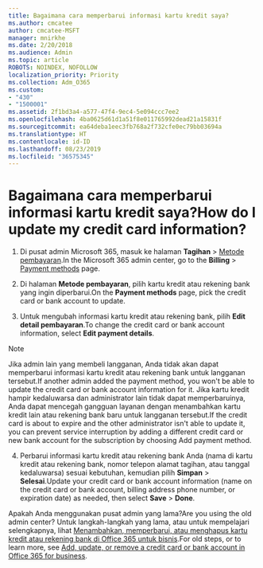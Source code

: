 ```yaml
---
title: Bagaimana cara memperbarui informasi kartu kredit saya?
ms.author: cmcatee
author: cmcatee-MSFT
manager: mnirkhe
ms.date: 2/20/2018
ms.audience: Admin
ms.topic: article
ROBOTS: NOINDEX, NOFOLLOW
localization_priority: Priority
ms.collection: Adm_O365
ms.custom:
- "430"
- "1500001"
ms.assetid: 2f1bd3a4-a577-47f4-9ec4-5e094ccc7ee2
ms.openlocfilehash: 4ba0625d61d1a51f8e011765992dead21a15831f
ms.sourcegitcommit: ea64deba1eec3fb768a2f732cfe0ec79bb03694a
ms.translationtype: HT
ms.contentlocale: id-ID
ms.lasthandoff: 08/23/2019
ms.locfileid: "36575345"
---
```

# <a name="how-do-i-update-my-credit-card-information"></a><span data-ttu-id="529b3-102">Bagaimana cara memperbarui informasi kartu kredit saya?</span><span class="sxs-lookup"><span data-stu-id="529b3-102">How do I update my credit card information?</span></span>

1. <span data-ttu-id="529b3-103">Di pusat admin Microsoft 365, masuk ke halaman **Tagihan** \> [Metode pembayaran](https://go.microsoft.com/fwlink/p/?linkid=842054).</span><span class="sxs-lookup"><span data-stu-id="529b3-103">In the Microsoft 365 admin center, go to the **Billing** \> [Payment methods](https://go.microsoft.com/fwlink/p/?linkid=842054) page.</span></span>

2. <span data-ttu-id="529b3-104">Di halaman **Metode pembayaran**, pilih kartu kredit atau rekening bank yang ingin diperbarui.</span><span class="sxs-lookup"><span data-stu-id="529b3-104">On the **Payment methods** page, pick the credit card or bank account to update.</span></span>

3. <span data-ttu-id="529b3-105">Untuk mengubah informasi kartu kredit atau rekening bank, pilih **Edit detail pembayaran**.</span><span class="sxs-lookup"><span data-stu-id="529b3-105">To change the credit card or bank account information, select **Edit payment details**.</span></span>

> [!NOTE]
> <span data-ttu-id="529b3-106">Jika admin lain yang membeli langganan, Anda tidak akan dapat memperbarui informasi kartu kredit atau rekening bank untuk langganan tersebut.</span><span class="sxs-lookup"><span data-stu-id="529b3-106">If another admin added the payment method, you won't be able to update the credit card or bank account information for it.</span></span> <span data-ttu-id="529b3-107">Jika kartu kredit hampir kedaluwarsa dan administrator lain tidak dapat memperbaruinya, Anda dapat mencegah gangguan layanan dengan menambahkan kartu kredit lain atau rekening bank baru untuk langganan tersebut.</span><span class="sxs-lookup"><span data-stu-id="529b3-107">If the credit card is about to expire and the other administrator isn't able to update it, you can prevent service interruption by adding a different credit card or new bank account for the subscription by choosing Add payment method.</span></span>

4. <span data-ttu-id="529b3-108">Perbarui informasi kartu kredit atau rekening bank Anda (nama di kartu kredit atau rekening bank, nomor telepon alamat tagihan, atau tanggal kedaluwarsa) sesuai kebutuhan, kemudian pilih **Simpan** > **Selesai**.</span><span class="sxs-lookup"><span data-stu-id="529b3-108">Update your credit card or bank account information (name on the credit card or bank account, billing address phone number, or expiration date) as needed, then select **Save** > **Done**.</span></span>

<span data-ttu-id="529b3-109">Apakah Anda menggunakan pusat admin yang lama?</span><span class="sxs-lookup"><span data-stu-id="529b3-109">Are you using the old admin center?</span></span> <span data-ttu-id="529b3-110">Untuk langkah-langkah yang lama, atau untuk mempelajari selengkapnya, lihat [Menambahkan, memperbarui, atau menghapus kartu kredit atau rekening bank di Office 365 untuk bisnis](https://docs.microsoft.com/office365/admin/subscriptions-and-billing/add-update-or-remove-credit-card-or-bank-account).</span><span class="sxs-lookup"><span data-stu-id="529b3-110">For old steps, or to learn more, see [Add, update, or remove a credit card or bank account in Office 365 for business](https://docs.microsoft.com/office365/admin/subscriptions-and-billing/add-update-or-remove-credit-card-or-bank-account).</span></span>